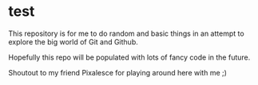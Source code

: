 # test
This repository is for me to do random and basic things in an attempt to explore the big world of Git and Github.

Hopefully this repo will be populated with lots of fancy code in the future.

Shoutout to my friend Pixalesce for playing around here with me ;)
